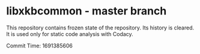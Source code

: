 # libxkbcommon - master branch

This repository contains frozen state of the repository.
Its history is cleared. It is used only for static code
analysis with Codacy.

Commit Time: 1691385606